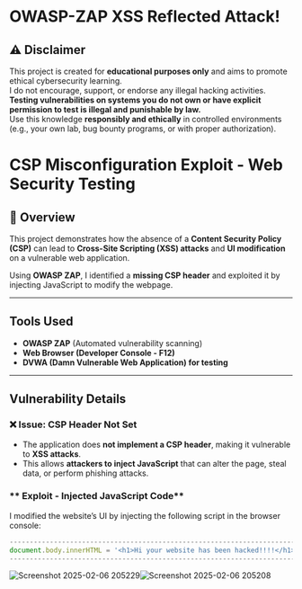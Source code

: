 # OWASP-ZAP XSS Reflected Attack!


## ⚠️ Disclaimer  
This project is created for **educational purposes only** and aims to promote ethical cybersecurity learning.  
I do not encourage, support, or endorse any illegal hacking activities. **Testing vulnerabilities on systems you do not own or have explicit permission to test is illegal and punishable by law.**  
Use this knowledge **responsibly and ethically** in controlled environments (e.g., your own lab, bug bounty programs, or with proper authorization).  


#  CSP Misconfiguration Exploit - Web Security Testing

## 📖 Overview  
This project demonstrates how the absence of a **Content Security Policy (CSP)** can lead to **Cross-Site Scripting (XSS) attacks** and **UI modification** on a vulnerable web application.  

Using **OWASP ZAP**, I identified a **missing CSP header** and exploited it by injecting JavaScript to modify the webpage.

---

##  Tools Used  
- **OWASP ZAP** (Automated vulnerability scanning)  
- **Web Browser (Developer Console - F12)**  
- **DVWA (Damn Vulnerable Web Application) for testing**  

---

##  Vulnerability Details  
### **❌ Issue: CSP Header Not Set**
- The application does **not implement a CSP header**, making it vulnerable to **XSS attacks**.
- This allows **attackers to inject JavaScript** that can alter the page, steal data, or perform phishing attacks.

### ** Exploit - Injected JavaScript Code**
I modified the website’s UI by injecting the following script in the browser console: 
```javascript
-----------------------------------------------------------------------------------------------------------------------
document.body.innerHTML = '<h1>Hi your website has been hacked!!!!</h1>';
------------------------------------------------------------------------------------------------------------------------
```
![Screenshot 2025-02-06 205229](https://github.com/user-attachments/assets/b0b17d0b-f7fd-401f-baf9-b02ffdfee49c)![Screenshot 2025-02-06 205208](https://github.com/user-attachments/assets/3d63ee7f-1765-402f-9434-e7d5e22bc2fb)

